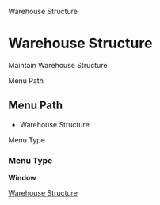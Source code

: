 
Warehouse Structure
# Warehouse Structure


Maintain Warehouse Structure

Menu Path
## Menu Path



- Warehouse Structure

Menu Type
### Menu Type

**Window**


[Warehouse Structure](../../functional-guide/window/window-warehouse-structure.md)